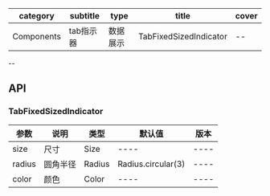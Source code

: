 | category| subtitle| type | title | cover |
| --- | --- | --- | --- | --- |
| Components | tab指示器 | 数据展示  |TabFixedSizedIndicator | -- | 
--

## API

### TabFixedSizedIndicator
|  参数   | 说明  |  类型   | 默认值  |  版本 |
|  ----  | ----  |  ----  | ----  |  ----  |
|  size  | 尺寸  |  Size  | ----  |  ----  |
|  radius  | 圆角半径  |  Radius  | Radius.circular(3)  |  ----  |
|  color  | 颜色  |  Color  | ----  |  ----  |

